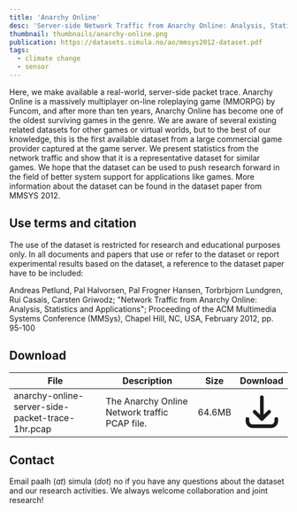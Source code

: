 ```yaml
---
title: 'Anarchy Online'
desc: 'Server-side Network Traffic from Anarchy Online: Analysis, Statistics and Applications.'
thumbnail: thumbnails/anarchy-online.png
publication: https://datasets.simula.no/ao/mmsys2012-dataset.pdf
tags:
  - climate change
  - sensor
---
```


Here, we make available a real-world, server-side packet trace. Anarchy Online is a massively multiplayer on-line roleplaying game (MMORPG) by Funcom, and after more than ten years, Anarchy Online has become one of the oldest surviving games in the genre. We are aware of several existing related datasets for other games or virtual worlds, but to the best of our knowledge, this is the first available dataset from a large commercial game provider captured at the game server. We present statistics from the network traffic and show that it is a representative dataset for similar games. We hope that the dataset can be used to push research forward in the field of better system support for applications like games. More information about the dataset can be found in the dataset paper from MMSYS 2012.

## Use terms and citation
The use of the dataset is restricted for research and educational purposes only. In all documents and papers that use or refer to the dataset or report experimental results based on the dataset, a reference to the dataset paper have to be included:

Andreas Petlund, Pal Halvorsen, Pal Frogner Hansen, Torbrbjorn Lundgren, Rui Casais, Carsten Griwodz; "Network Traffic from Anarchy Online: Analysis, Statistics and Applications"; Proceeding of the ACM Multimedia Systems Conference (MMSys), Chapel Hill, NC, USA, February 2012, pp. 95-100

## Download
| File | Description | Size | Download |
| --- | --- | --- | :---: |
| anarchy-online-server-side-packet-trace-1hr.pcap | The Anarchy Online Network traffic PCAP file. | 64.6MB | [<svg xmlns="http://www.w3.org/2000/svg" class="h-6 w-6 m-0 inline-block" fill="none" viewBox="0 0 24 24" stroke="currentColor"><path stroke-linecap="round" stroke-linejoin="round" stroke-width="2" d="M4 16v1a3 3 0 003 3h10a3 3 0 003-3v-1m-4-4l-4 4m0 0l-4-4m4 4V4" /></svg>](https://datasets.simula.no/downloads/anarchy-online-server-side-packet-trace-1hr.pcap) |

## Contact
Email paalh (_at_) simula (_dot_) no if you have any questions about the dataset and our research activities. We always welcome collaboration and joint research!

